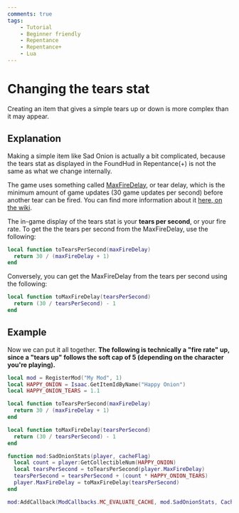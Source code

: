 ```yaml
---
comments: true
tags:
    - Tutorial
    - Beginner friendly
    - Repentance
    - Repentance+
    - Lua
---
```


# Changing the tears stat
Creating an item that gives a simple tears up or down is more complex than it may appear.

## Explanation
Making a simple item like Sad Onion is actually a bit complicated, because the tears stat as displayed in the FoundHud in Repentance(+) is not the same as what we change internally.

The game uses something called [MaxFireDelay](https://wofsauge.github.io/IsaacDocs/rep/EntityPlayer.html#maxfiredelay), or tear delay, which is the minimum amount of game updates (30 game updates per second) before another tear can be fired. You can find more information about it [here, on the wiki](https://bindingofisaacrebirth.wiki.gg/wiki/Tears#Tear_Delay_Calculation).

The in-game display of the tears stat is your **tears per second**, or your fire rate. To get the the tears per second from the MaxFireDelay, use the following:
```lua
local function toTearsPerSecond(maxFireDelay)
  return 30 / (maxFireDelay + 1)
end
```

Conversely, you can get the MaxFireDelay from the tears per second using the following:
```lua
local function toMaxFireDelay(tearsPerSecond)
  return (30 / tearsPerSecond) - 1
end
```

## Example
Now we can put it all together. **The following is technically a "fire rate" up, since a "tears up" follows the soft cap of 5 (depending on the character you're playing).**
```lua
local mod = RegisterMod("My Mod", 1)
local HAPPY_ONION = Isaac.GetItemIdByName("Happy Onion")
local HAPPY_ONION_TEARS = 1.1

local function toTearsPerSecond(maxFireDelay)
  return 30 / (maxFireDelay + 1)
end

local function toMaxFireDelay(tearsPerSecond)
  return (30 / tearsPerSecond) - 1
end

function mod:SadOnionStats(player, cacheFlag)
  local count = player:GetCollectibleNum(HAPPY_ONION)
  local tearsPerSecond = toTearsPerSecond(player.MaxFireDelay)
  tearsPerSecond = tearsPerSecond + (count * HAPPY_ONION_TEARS)
  player.MaxFireDelay = toMaxFireDelay(tearsPerSecond)
end

mod:AddCallback(ModCallbacks.MC_EVALUATE_CACHE, mod.SadOnionStats, CacheFlag.CACHE_FIREDELAY)
```
